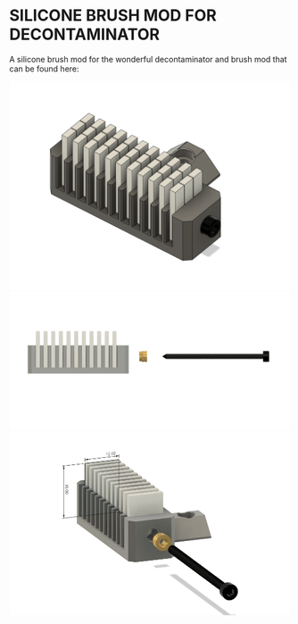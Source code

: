 # SILICONE BRUSH MOD FOR DECONTAMINATOR

A silicone brush mod for the wonderful decontaminator and brush mod that can be found here: 

<img src="./Images/brush iso.png" width=600>

<img src="./Images/brush side.png" width=600>

<img src="./Images/brush dims.png" width=600>

